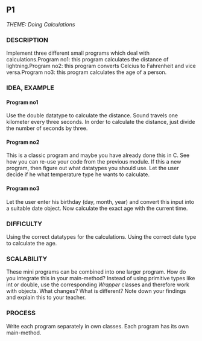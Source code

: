  ## P1  
*THEME: Doing Calculations*  
### DESCRIPTION
Implement three different small programs which deal with calculations.Program no1: this program calculates the distance of lightning.Program no2: this program converts Celcius to Fahrenheit and vice versa.Program no3: this program calculates the age of a person.
### IDEA, EXAMPLE
#### Program no1
 Use the double datatype to calculate the distance. Sound travels one kilometer every three seconds. In order to calculate the distance, just divide the number of seconds by three. 

#### Program no2
 This is a classic program and maybe you have already done this in C.  See how you can re-use your code from the previous module. If this a new program, then figure out what datatypes you should use. Let the user decide if he what temperature type he wants to calculate.  
 #### Program no3
 Let the user enter his birthday (day, month, year) and convert this input into a suitable date object. Now calculate the exact age with the current time. 
### DIFFICULTY
Using the correct datatypes for the calculations. Using the correct date type to calculate the age.
### SCALABILITY
These mini programs can be combined into one larger program. How do you integrate this in your main-method? Instead of using primitive types like int or double, use the corresponding _Wrapper_ classes and therefore work with objects. What changes? What is different? Note down your findings and explain this to your teacher.
### PROCESS
Write each program separately in own classes. Each program has its own main-method.
